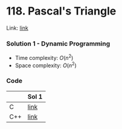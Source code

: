 # 118. Pascal's Triangle
Link: [link](https://leetcode.com/problems/pascals-triangle/)

### Solution 1 - Dynamic Programming
* Time complexity: $O(n^2)$
* Space complexity: $O(n^2)$

### Code
||Sol 1|
|-|-|
|C|[link](./sol_1/main.c)|
|C++|[link](./sol_1/main.cpp)|